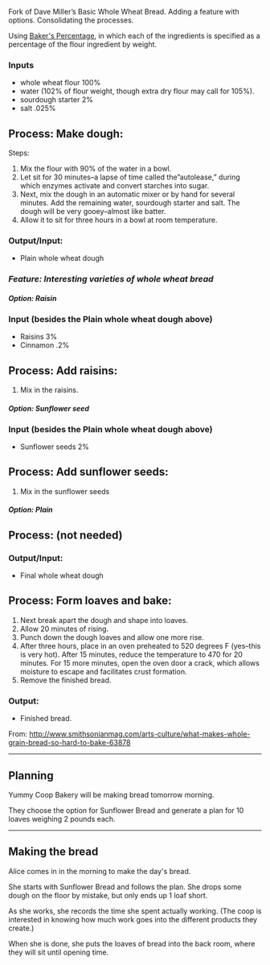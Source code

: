 Fork of Dave Miller’s Basic Whole Wheat Bread.  Adding a feature with options.  Consolidating the processes.

Using [Baker's Percentage](https://en.wikipedia.org/wiki/Baker_percentage), in which each of the ingredients is specified as a percentage of the flour ingredient by weight.

### Inputs

* whole wheat flour 100%
* water (102% of flour weight, though extra dry flour may call for 105%). 
* sourdough starter 2%
* salt .025%

## Process: Make dough:

Steps:

1. Mix the flour with 90% of the water in a bowl. 
2. Let sit for 30 minutes–a lapse of time called the”autolease,” during which enzymes activate and convert starches into sugar.
3. Next, mix the dough in an automatic mixer or by hand for several minutes. Add the remaining water, sourdough starter and salt. The dough will be very gooey–almost like batter. 
4. Allow it to sit for three hours in a bowl at room temperature.

### Output/Input:

* Plain whole wheat dough

###  *Feature: Interesting varieties of whole wheat bread*

#### *Option: Raisin*

### Input (besides the Plain whole wheat dough above)

* Raisins 3%
* Cinnamon .2%

## Process: Add raisins:

1. Mix in the raisins.

#### *Option: Sunflower seed*

### Input (besides the Plain whole wheat dough above)

* Sunflower seeds 2%

## Process: Add sunflower seeds:

1. Mix in the sunflower seeds

#### *Option: Plain*

## Process: (not needed)

### Output/Input:

* Final whole wheat dough

## Process: Form loaves and bake:

1. Next break apart the dough and shape into loaves. 
2. Allow 20 minutes of rising. 
3. Punch down the dough loaves and allow one more rise. 
4. After three hours, place in an oven preheated to 520 degrees F (yes–this is very hot). After 15 minutes, reduce the temperature to 470 for 20 minutes. For 15 more minutes, open the oven door a crack, which allows moisture to escape and facilitates crust formation. 
5. Remove the finished bread.

### Output: 

* Finished bread.

From: http://www.smithsonianmag.com/arts-culture/what-makes-whole-grain-bread-so-hard-to-bake-63878

************************************

## Planning

Yummy Coop Bakery will be making bread tomorrow morning.

They choose the option for Sunflower Bread and generate a plan for 10 loaves weighing 2 pounds each.

**********************************

## Making the bread

Alice comes in in the morning to make the day's bread.

She starts with Sunflower Bread and follows the plan.  She drops some dough on the floor by mistake, but only ends up 1 loaf short.

As she works, she records the time she spent actually working. (The coop is interested in knowing how much work goes into the different products they create.)

When she is done, she puts the loaves of bread into the back room, where they will sit until opening time.
